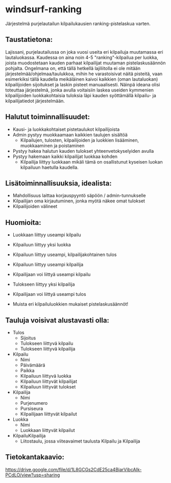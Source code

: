 # windsurf-ranking
Järjestelmä purjelautailun kilpailukausien ranking-pistelaskua varten.

## Taustatietona: 
Lajissani, purjelautailussa on joka vuosi useita eri kilpailuja muutamassa eri lautaluokassa. Kaudessa on aina noin 4-5 "ranking"-kilpailua per luokka, joista muodostetaan kauden parhaat kilpailijat muutaman pistelaskusäännön pohjalta. Ongelmana on, että tällä hetkellä lajiliitolla ei ole mitään järjestelmää/ohjelmaa/taulukkoa, mihin he varastoisivat näitä pisteitä, vaan esimerkiksi tällä kaudella meikäläinen kaivoi kaikkien (oman lautaluokan) kilpailijoiden sijoitukset ja laskin pisteet manuaalisesti. Näinpä ideana olisi toteuttaa järjestelmä, jonka avulla voitaisiin laskea useiden kymmenien kilpailijoiden luokkakohtaisia tuloksia läpi kauden syöttämällä kilpailu- ja kilpailijatiedot järjestelmään.

## Halutut toiminnallisuudet:
- Kausi- ja luokkakohtaiset pistetaulukot kilpailijoista
- Admin pystyy muokkaamaan kaikkien taulujen sisältöä
	* Kilpailujen, tulosten, kilpailijoiden ja luokkien lisääminen, muokkaaminen ja poistaminen
- Pystyy hakea halutun kauden tulokset yhteenvetokyselyiden avulla
- Pystyy hakemaan kaikki kilpailijat luokkaa kohden
	* Kilpailija liittyy luokkaan mikäli tämä on osallistunut kyseisen luokan kilpailuun haetulla kaudella.


## Lisätoiminnallisuuksia, idealista:
- Mahdollisuus laittaa korjauspyyntö säpöön / admin-tunnukselle
- Kilpailijan oma kirjautuminen, jonka myötä näkee omat tulokset
- Kilpailijoiden välineet

## Huomioita:
- Luokkaan liittyy useampi kilpailu
- Kilpailuun liittyy yksi luokka
- Kilpailuun liittyy useampi, kilpailijakohtainen tulos
- Kilpailuun liittyy useampi kilpailija
- Kilpailijaan voi liittyä useampi kilpailu
- Tulokseen liittyy yksi kilpailija
- Kilpailijaan voi liittyä useampi tulos

- Muista eri kilpailuluokkien mukaiset pistelaskusäännöt!


## Tauluja voisivat alustavasti olla:

- Tulos
	* Sijoitus
	* Tulokseen liittyvä kilpailu
	* Tulokseen liittyvä kilpailija
- Kilpailu
	* Nimi
	* Päivämäärä
	* Paikka
	* Kilpailuun liittyvä luokka
	* Kilpailuun liittyvät kilpailijat
	* Kilpailuun liittyvät tulokset
- Kilpailija
	* Nimi
	* Purjenumero
	* Pursiseura
	* Kilpailijaan liittyvät kilpailut
- Luokka
	* Nimi
	* Luokkaan liittyvät kilpailut
- KilpailuKilpailija
	* Liitostaulu, jossa viiteavaimet taulusta Kilpailu ja Kilpailija

## Tietokantakaavio:
https://drive.google.com/file/d/1L8GCGs2CdE25ca4BiarVibcAIk-PCdLO/view?usp=sharing
